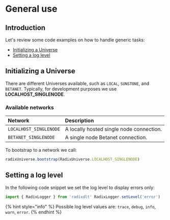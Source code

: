 # General use

## Introduction  <a id="manage-identities"></a>

Let's review some code examples on how to handle generic tasks:

* [Initializing a Universe](general-use.md#initializing-a-universe)
* [Setting a log level](general-use.md#setting-a-log-level)

## Initializing a Universe

There are different Universes available, such as `LOCAL`, `SUNSTONE`, and `BETANET`. Typically, for development purposes we use **LOCALHOST\_SINGLENODE**.

### Available networks

| Network | Description |
| :--- | :--- |
| `LOCALHOST_SINGLENODE` | A locally hosted single node connection. |
| `BETANET_SINGLENODE` | A single node Betanet connection. |

To bootstrap to a network we call:

```javascript
radixUniverse.bootstrap(RadixUniverse.LOCALHOST_SINGLENODE)
```

## Setting a log level

In the following code snippet we set the log level to display errors only:

```javascript
import { RadixLogger } from 'radixdlt' RadixLogger.setLevel('error')
```

{% hint style="info" %}
Possible log level values are: `trace`, `debug`, `info`, `warn`, `error`.
{% endhint %}

